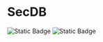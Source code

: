 # SecDB


<img alt="Static Badge" src="https://img.shields.io/badge/SecDB-Python-blue">
<img alt="Static Badge" src="https://img.shields.io/badge/Python-Tools-green">




